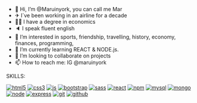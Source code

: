 - 👋 Hi, I’m @Maruinyork, you can call me Mar
- ✈ I´ve been working in an airline for a decade
- 👩‍🎓 I have a degree in economics
- 🔈 I speak fluent english
- 👀 I’m interested in sports, friendship, travelling, history, economy, finances, programming, 
- 🌱 I’m currently learning REACT & NODE.js. 
- 💞️ I’m looking to collaborate on projects 
- 📫 How to reach me: IG @maruinyork 

SKILLS:

<a href='https://postimg.cc/rD6PjX64' target='_blank'><img src='https://i.postimg.cc/rD6PjX64/html5.png' border='0' alt='html5'/></a>
<a href='https://postimg.cc/2LZxLySK' target='_blank'><img src='https://i.postimg.cc/2LZxLySK/css3.png' border='0' alt='css3'/></a>
<a href='https://postimg.cc/Z9Q3Pm2t' target='_blank'><img src='https://i.postimg.cc/Z9Q3Pm2t/js.png' border='0' alt='js'/></a>
<a href='https://postimg.cc/8FfsS6K9' target='_blank'><img src='https://i.postimg.cc/8FfsS6K9/bootstrap.png' border='0' alt='bootstrap'/></a>
<a href='https://postimg.cc/8fQKT9RW' target='_blank'><img src='https://i.postimg.cc/8fQKT9RW/sass.png' border='0' alt='sass'/></a>
<a href='https://postimg.cc/G40kVbmc' target='_blank'><img src='https://i.postimg.cc/G40kVbmc/react.png' border='0' alt='react'/></a>
<a href='https://postimg.cc/bZ7zfNGw' target='_blank'><img src='https://i.postimg.cc/bZ7zfNGw/npm.png' border='0' alt='npm'/></a>
<a href='https://postimg.cc/Mf1dr5jD' target='_blank'><img src='https://i.postimg.cc/Mf1dr5jD/mysql.png' border='0' alt='mysql'/></a>
<a href='https://postimg.cc/18XYyGx9' target='_blank'><img src='https://i.postimg.cc/18XYyGx9/mongo.png' border='0' alt='mongo'/></a>
<a href='https://postimg.cc/gxtqsQTp' target='_blank'><img src='https://i.postimg.cc/gxtqsQTp/node.png' border='0' alt='node'/></a>
<a href='https://postimg.cc/ftKZdc8V' target='_blank'><img src='https://i.postimg.cc/ftKZdc8V/express.png' border='0' alt='express'/></a>
<a href='https://postimg.cc/ZC0Wc2PJ' target='_blank'><img src='https://i.postimg.cc/ZC0Wc2PJ/git.png' border='0' alt='git'/></a>
<a href='https://postimg.cc/CZwYvfyb' target='_blank'><img src='https://i.postimg.cc/CZwYvfyb/github.png' border='0' alt='github'/></a>

